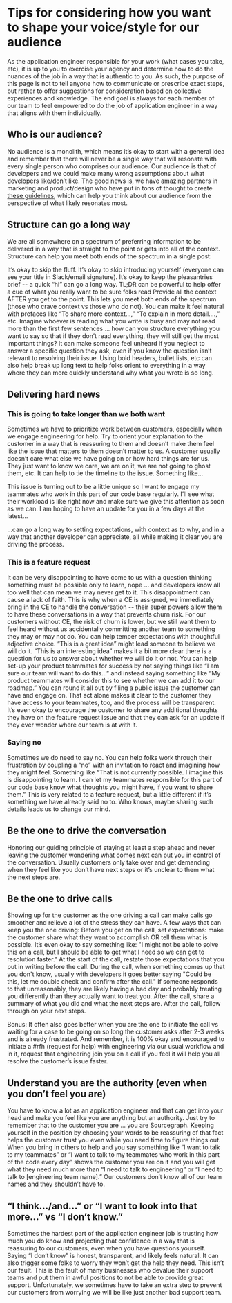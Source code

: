 # Tips for considering how you want to shape your voice/style for our audience

As the application engineer responsible for your work (what cases you take, etc), it is up to you to exercise your agency and determine how to do the nuances of the job in a way that is authentic to you. As such, the purpose of this page is not to tell anyone how to communicate or prescribe exact steps, but rather to offer suggestions for consideration based on collective experiences and knowledge. The end goal is always for each member of our team to feel empowered to do the job of application engineer in a way that aligns with them individually.

## Who is our audience?

No audience is a monolith, which means it’s okay to start with a general idea and remember that there will never be a single way that will resonate with every single person who comprises our audience. Our audience is that of developers and we could make many wrong assumptions about what developers like/don’t like. The good news is, we have amazing partners in marketing and product/design who have put in tons of thought to create [these guidelines](../company-info-and-process/communication/content_guidelines.md), which can help you think about our audience from the perspective of what likely resonates most.

## Structure can go a long way

We are all somewhere on a spectrum of preferring information to be delivered in a way that is straight to the point or gets into all of the context. Structure can help you meet both ends of the spectrum in a single post:

It’s okay to skip the fluff. It’s okay to skip introducing yourself (everyone can see your title in Slack/email signature). It’s okay to keep the pleasantries brief -- a quick “hi” can go a long way.
TL;DR can be powerful to help offer a cue of what you really want to be sure folks read
Provide all the context AFTER you get to the point. This lets you meet both ends of the spectrum (those who crave context vs those who do not). You can make it feel natural with prefaces like “To share more context…,” “To explain in more detail....,” etc.
Imagine whoever is reading what you write is busy and may not read more than the first few sentences … how can you structure everything you want to say so that if they don’t read everything, they will still get the most important things?
It can make someone feel unheard if you neglect to answer a specific question they ask, even if you know the question isn’t relevant to resolving their issue.
Using bold headers, bullet lists, etc can also help break up long text to help folks orient to everything in a way where they can more quickly understand why what you wrote is so long.

## Delivering hard news

### This is going to take longer than we both want

Sometimes we have to prioritize work between customers, especially when we engage engineering for help. Try to orient your explanation to the customer in a way that is reassuring to them and doesn’t make them feel like the issue that matters to them doesn’t matter to us. A customer usually doesn’t care what else we have going on or how hard things are for us. They just want to know we care, we are on it, we are not going to ghost them, etc. It can help to tie the timeline to the issue. Something like...

This issue is turning out to be a little unique so I want to engage my teammates who work in this part of our code base regularly. I’ll see what their workload is like right now and make sure we give this attention as soon as we can. I am hoping to have an update for you in a few days at the latest…

...can go a long way to setting expectations, with context as to why, and in a way that another developer can appreciate, all while making it clear you are driving the process.

### This is a feature request

It can be very disappointing to have come to us with a question thinking something must be possible only to learn, nope … and developers know all too well that can mean we may never get to it. This disappointment can cause a lack of faith. This is why when a CE is assigned, we immediately bring in the CE to handle the conversation -- their super powers allow them to have these conversations in a way that prevents churn risk. For our customers without CE, the risk of churn is lower, but we still want them to feel heard without us accidentally committing another team to something they may or may not do.
You can help temper expectations with thoughtful adjective choice. “This is a great idea” might lead someone to believe we will do it. “This is an interesting idea” makes it a bit more clear there is a question for us to answer about whether we will do it or not.
You can help set-up your product teammates for success by not saying things like “I am sure our team will want to do this…” and instead saying something like “My product teammates will consider this to see whether we can add it to our roadmap.”
You can round it all out by filing a public issue the customer can have and engage on. That act alone makes it clear to the customer they have access to your teammates, too, and the process will be transparent.
It’s even okay to encourage the customer to share any additional thoughts they have on the feature request issue and that they can ask for an update if they ever wonder where our team is at with it.

### Saying no

Sometimes we do need to say no. You can help folks work through their frustration by coupling a “no” with an invitation to react and imagining how they might feel. Something like “That is not currently possible. I imagine this is disappointing to learn. I can let my teammates responsible for this part of our code base know what thoughts you might have, if you want to share them.” This is very related to a feature request, but a little different if it’s something we have already said no to. Who knows, maybe sharing such details leads us to change our mind.

## Be the one to drive the conversation

Honoring our guiding principle of staying at least a step ahead and never leaving the customer wondering what comes next can put you in control of the conversation. Usually customers only take over and get demanding when they feel like you don’t have next steps or it’s unclear to them what the next steps are.

## Be the one to drive calls

Showing up for the customer as the one driving a call can make calls go smoother and relieve a lot of the stress they can have. A few ways that can keep you the one driving:
Before you get on the call, set expectations: make the customer share what they want to accomplish OR tell them what is possible. It’s even okay to say something like: "I might not be able to solve this on a call, but I should be able to get what I need so we can get to resolution faster."
At the start of the call, restate those expectations that you put in writing before the call.
During the call, when something comes up that you don't know, usually with developers it goes better saying "Could be this, let me double check and confirm after the call." If someone responds to that unreasonably, they are likely having a bad day and probably treating you differently than they actually want to treat you.
After the call, share a summary of what you did and what the next steps are.
After the call, follow through on your next steps.

Bonus: It often also goes better when you are the one to initiate the call vs waiting for a case to be going on so long the customer asks after 2-3 weeks and is already frustrated. And remember, it is 100% okay and encouraged to initiate a #rfh (request for help) with engineering via our usual workflow and in it, request that engineering join you on a call if you feel it will help you all resolve the customer’s issue faster.

## Understand you are the authority (even when you don’t feel you are)

You have to know a lot as an application engineer and that can get into your head and make you feel like you are anything but an authority. Just try to remember that to the customer you are … you are Sourcegraph. Keeping yourself in the position by choosing your words to be reassuring of that fact helps the customer trust you even while you need time to figure things out. When you bring in others to help and you say something like “I want to talk to my teammates” or “I want to talk to my teammates who work in this part of the code every day” shows the customer you are on it and you will get what they need much more than “I need to talk to engineering” or “I need to talk to [engineering team name].” Our customers don’t know all of our team names and they shouldn’t have to.

## “I think.../and…” or “I want to look into that more…” vs “I don’t know.”

Sometimes the hardest part of the application engineer job is trusting how much you do know and projecting that confidence in a way that is reassuring to our customers, even when you have questions yourself. Saying “I don’t know” is honest, transparent, and likely feels natural. It can also trigger some folks to worry they won’t get the help they need. This isn’t our fault. This is the fault of many businesses who devalue their support teams and put them in awful positions to not be able to provide great support. Unfortunately, we sometimes have to take an extra step to prevent our customers from worrying we will be like just another bad support team.
